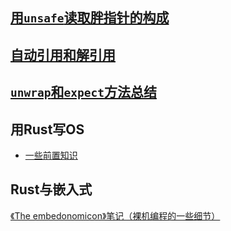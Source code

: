 ## [用`unsafe`读取胖指针的构成](fat_pointer_of_string.md)
## [自动引用和解引用](ref_and_deref.md)
## [`unwrap`和`expect`方法总结](unwrap_expect.md)
## 用Rust写OS
   * [一些前置知识](write_os_with_rust/pre-knowledge.md) 

## Rust与嵌入式

[《The embedonomicon》笔记（裸机编程的一些细节）](./embed_with_rust/embedonomicon.md)

